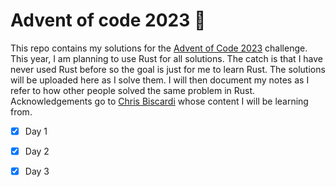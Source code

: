 # Advent of code 2023 🦀
This repo contains my solutions for the [Advent of Code 2023](https://adventofcode.com/2023) challenge. This year, I am planning to use Rust for all solutions. The catch is that I have never used Rust before so the goal is just for me to learn Rust. The solutions will be uploaded here as I solve them. I will then document my notes as I refer to how other people solved the same problem in Rust. Acknowledgements go to [Chris Biscardi](https://www.youtube.com/@chrisbiscardi) whose content I will be learning from. 

- [x] Day 1
- [x] Day 2
- [x] Day 3

